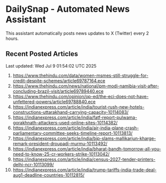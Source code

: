 # DailySnap - Automated News Assistant

This assistant automatically posts news updates to X (Twitter) every 2 hours.

## Recent Posted Articles

Last updated: Wed Jul  9 01:54:02 UTC 2025

1. https://www.thehindu.com/data/women-msmes-still-struggle-for-credit-despite-schemes/article69787164.ece
2. https://www.thehindu.com/news/national/pm-modi-namibia-visit-after-concluding-brazil-visit/article69789440.ece
3. https://www.thehindu.com/opinion/op-ed/the-eci-does-not-have-unfettered-powers/article69788840.ece
4. https://indianexpress.com/article/india/tourist-rush-new-hotels-constructions-uttarakhand-carrying-capacity-10114083/
5. https://indianexpress.com/article/india/fatf-report-pulwama-gorakhnath-attackers-used-online-sites-10114382/
6. https://indianexpress.com/article/india/air-india-plane-crash-parliamentary-committee-seeks-timeline-report-10113813/
7. https://indianexpress.com/article/india/bjp-slams-mallikarjun-kharge-remark-president-droupadi-murmu-10113492/
8. https://indianexpress.com/article/india/bharat-bandh-tomorrow-all-you-need-to-know-25-cr-workers-strike-10113042/
9. https://indianexpress.com/article/india/census-2027-tender-printers-delhi-ncr-10113099/
10. https://indianexpress.com/article/india/trump-tariffs-india-trade-deal-aug1-deadline-countries-10112815/

